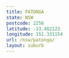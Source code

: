 ```yaml
---
title: PATONGA
state: NSW
postcode: 2256
latitude: -33.482123
longitude: 151.331154
url: /nsw/patonga/
layout: suburb
---
```

